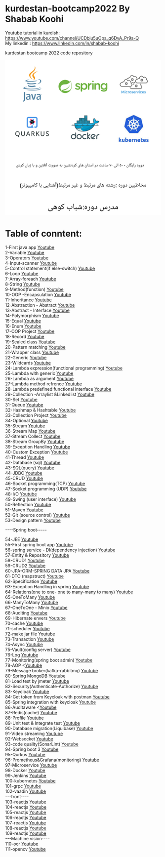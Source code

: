 # kurdestan-bootcamp2022 By Shabab Koohi </br>
 Youtube tutorial in kurdish: https://www.youtube.com/channel/UCDbju5uOps_q6DvA_Pr9s-Q  </br>
My linkedin : https://www.linkedin.com/in/shabab-koohi </br>

kurdestan bootcamp 2022 code repository </br>

![Screenshot](KurdestanBootcamp.jpg)
# Table of conntent:</br>
1-First java app [Youtube](https://www.youtube.com/watch?v=6QG6NjJXO1A&t=15s) </br>
2-Variable [Youtube](https://www.youtube.com/watch?v=Yjx8c44Yvno&t=1s) </br>
3-Operators [Youtube](https://www.youtube.com/watch?v=i6yrIfwP18M&t=2s) </br>
4-Input-scanner [Youtube](https://www.youtube.com/watch?v=OQ9J7-66kTo&t=1s) </br>
5-Control statement(if else-switch) [Youtube](https://www.youtube.com/watch?v=YoaTUqERyeQ&t=6s) </br>
6-Loop [Youtube](https://www.youtube.com/watch?v=tlpDhJrIYYs&t=2s) </br>
7-Array-foreach [Youtube](https://www.youtube.com/watch?v=w8kNuk9jYBw&t=5s) </br>
8-String [Youtube](https://www.youtube.com/watch?v=sGuJCGs5oIg&t=5s) </br>
9-Method(function) [Youtube](https://www.youtube.com/watch?v=ZPVx4MTGZD4&t=15s) </br>
10-OOP -Encapsulation [Youtube](https://www.youtube.com/watch?v=1MzCTbmXkf4&t=1s) </br>
11-Inheritance [Youtube](https://www.youtube.com/watch?v=h-RNwM_MVJU&t=1s) </br>
12-Abstraction - Abstract [Youtube](https://www.youtube.com/watch?v=MY7a3RSuonI) </br>
13-Abstract - Interface [Youtube](https://www.youtube.com/watch?v=a9fS0pFdXYI) </br>
14-Polymorphism [Youtube](https://www.youtube.com/watch?v=7uBuIQkfq6U) </br>
15-Equal [Youtube](https://www.youtube.com/watch?v=73bnAEjauyQs) </br>
16-Enum [Youtube](https://www.youtube.com/watch?v=wGImzJGQVz0) </br>
17-OOP Project [Youtube](https://www.youtube.com/watch?v=hz-wSpreS6w) </br>
18-Record [Youtube](https://www.youtube.com/watch?v=7Gid5vR5yB0) </br>
19-Sealed class [Youtube](https://www.youtube.com/watch?v=2ndeMlxNjwc) </br>
20-Pattern matching [Youtube](https://www.youtube.com/watch?v=BurUesKLQE4&t=3s) </br>
21-Wrapper class  [Youtube](https://youtu.be/V7ez2wn4B5w) </br>
22-Generic [Youtube](https://youtu.be/IBQqJ_TJBSE) </br>
23-Wildcards [Youtube](https://youtu.be/Zv337DDic-w) </br>
24-Lambda expression(functional programming) [Youtube](https://youtu.be/vuJeEDf9BE4) </br>
25-Lambda with generic [Youtube](https://youtu.be/gkhZyN_uJhY) </br>
26-Lambda as argument [Youtube](https://youtu.be/ZEBVMDKjLVo) </br>
27-Lambda method refrence [Youtube](https://youtu.be/vOVmWUVnhIQ) </br>
28-Lambda predefined functional interface [Youtube](https://youtu.be/1Kd4qzkvIsQ) </br>
29-Collection -Arraylist &Linkedlist [Youtube](https://youtu.be/nYuhjh-vjbA) </br>
30-Set [Youtube](https://youtu.be/-TAc6nOY6X4) </br>
31-Queue  [Youtube](https://youtu.be/6MC5PVjzffE) </br>
32-Hashmap & Hashtable [Youtube](https://youtu.be/Jmc0do_96ZI) </br>
33-Collection Project [Youtube](https://youtu.be/IYuH44gXgr8) </br>
34-Optional [Youtube](https://youtu.be/CH-7Pmeob-c) </br>
35-Stream   [Youtube](https://youtu.be/Rb3uOokijHM) </br>
36-Stream  Map [Youtube](https://youtu.be/BuFPbTfpTNw) </br>
37-Stream  Collect [Youtube](https://youtu.be/-39RGENCg5g) </br>
38-Stream  GroupBy [Youtube](https://youtu.be/7IhxRrAvEpU) </br>
39-Exception Handling [Youtube](https://youtu.be/B37_dxTqEl8) </br>
40-Custom Exception  [Youtube](https://youtu.be/sfRigifMx-Y) </br>
41-Thread [Youtube](https://youtu.be/iTGlwSWDibU) </br>
42-Database (sql) [Youtube](https://youtu.be/-YTsJbQ5N2A) </br>
43-SQL(query) [Youtube](https://youtu.be/R6lhqeDhCms) </br>
44-JDBC [Youtube](https://youtu.be/E58y37MeM9M) </br>
45-CRUD [Youtube](https://youtu.be/auL9MJfc0ic) </br>
46-Socket programming(TCP) [Youtube](https://youtu.be/sZ1LYoIESW8) </br>
47-Socket programming (UDP) [Youtube](https://youtu.be/sZ1LYoIESW8) </br>
48-I/O [Youtube](https://youtu.be/dE6oR_wIBDY) </br>
49-Swing (user interface) [Youtube](https://youtu.be/2vm1Qbc5pR0) </br>
50-Reflection [Youtube](https://youtu.be/A2y0OMhjg_c) </br>
51-Maven [Youtube](https://youtu.be/zPW1sr-IZG8) </br>
52-Git (source control) [Youtube](https://youtu.be/HPgcZTLHxJ4) </br>
53-Design pattern [Youtube](https://youtu.be/IgHnhPLULAw) </br>

----Spring boot-----

54-JEE [Youtube](https://youtu.be/q353MfQr40k) </br>
55-First spring boot app [Youtube](https://youtu.be/u3Yr0mswacg) </br>
56-spring service - DI(dependency injection) [Youtube](https://youtu.be/PmrQcgFFjHI) </br>
57-Entity & Repository [Youtube](https://youtu.be/9xtOq_GkmQY) </br>
58-CRUD1 [Youtube](https://youtu.be/mqeipAUphkk) </br>
59-CRUD2 [Youtube](https://youtu.be/f-MfT0Bl_GA)  </br>
60-JPA-ORM-SPRING DATA JPA [Youtube](https://youtu.be/BXwFRk-403w) </br>
61-DTO (mapstruct) [Youtube](https://youtu.be/IciqVtPCaBo) </br>
62-Specification [Youtube](https://youtu.be/MUtJ8tj6hdU) </br>
63-Exception Handling in spring [Youtube](https://youtu.be/WlkWzXvTkGs) </br>
64-Relations(one to one- one to many-many to many) [Youtube](https://youtu.be/i1V2HXinsVw) </br>
65-OneToMany [Youtube](https://youtu.be/fcQymGzp_1Y) </br>
66-ManyToMany [Youtube](https://youtu.be/E4vcG4WSIcU) </br>
67-OneToOne - Minio [Youtube](https://youtu.be/5tLERNNAl_A) </br>
68-Auditing [Youtube](https://youtu.be/GoC3qHOwBYo) </br>
69-Hibernate envers [Youtube](https://youtu.be/JEpRLQtD_rU) </br>
70-cache [Youtube](https://youtu.be/0KIaM3yCOw8) </br>
71-scheduler [Youtube](https://youtu.be/ypgNE7VK9XI) </br>
72-make jar file [Youtube](https://youtu.be/kY4rT1Sa-aA) </br>
73-Transaction [Youtube](https://youtu.be/t0q3P6IlI1E) </br>
74-Async [Youtube](https://youtu.be/sB_bWZEEzSo) </br>
75-Vault(config server) [Youtube](https://youtu.be/7HsSladjtcs) </br>
76-Log [Youtube](https://youtu.be/gcVGoYB68qA) </br>
77-Monitoring(spring boot admin) [Youtube](https://youtu.be/Jfa3P60jPTk) </br>
78-AOP <[Youtube](https://youtu.be/BigeftF3IGc) </br>
79-Message broker(kafka-rabbitmq) [Youtube](https://youtu.be/kMjUALWlPrA) </br>
80-Spring MongoDB [Youtube](https://youtu.be/bjsR93D-q6s) </br>
81-Load test by jmeter [Youtube](https://youtu.be/XogIbs00BDY) </br>
82-Security(Authenticate-Authorize) [Youtube](https://youtu.be/4MHK27bMS4g) </br>
83-Keycloak [Youtube](https://youtu.be/zFHbLFlogUE) </br>
84-Get token from Keycloak with postman [Youtube](https://youtu.be/7-LpG2gjm0w) </br>
85-Spring integration with keycloak [Youtube](https://youtu.be/8yGSjUdY-8A) </br>
86-Auditaware <[Youtube](https://youtu.be/ndxII93LC-k) </br>
87-Redis(cache) [Youtube](https://youtu.be/vkaJJ6FmOgg) </br>
88-Profile [Youtube](https://youtu.be/lZ_oD7f-M3M) </br>
89-Unit test & Integrate test [Youtube](https://youtu.be/mrMkCRcU374) </br>
90-Database migration(Liquibase) [Youtube](https://youtu.be/4WEjYNlqk_k) </br>
91-Video streaming [Youtube](https://youtu.be/H_jlisDipYQ) </br>
92-Websocket [Youtube](https://youtu.be/ymsQ6fRUZf0) </br>
93-code quality(SonarLint) [Youtube](https://youtu.be/jwWsQeBWcqs) </br>
94-Spring boot 3 [Youtube](https://youtu.be/c6e5K8mLHCo) </br>
95-Qurkus  [Youtube](https://youtu.be/QmO0uNSzNf8) </br>
96-Prometheus&Grafana(monitoring) [Youtube](https://youtu.be/RjJpd3K8E68) </br>
97-Microservice [Youtube](https://youtu.be/n-eTcWKgO5I) </br>
98-Docker [Youtube](https://youtu.be/rGLoVcnezx0) </br>
99-Jenkins [Youtube](https://youtu.be/GMljIRoyj1A) </br>
100-kubernetes [Youtube](https://youtu.be/9kCtD70bLog) </br>
101-grpc [Youtube](https://youtu.be/lVsWeBYO-zo) </br>
102-vaadin [Youtube](https://youtu.be/HzMgr_FUOKI) </br>
---front----  </br>
103-reactjs [Youtube](https://youtu.be/eAeR4FgAMdg) </br>
104-reactjs [Youtube](https://youtu.be/04NFcbb9Qec) </br>
105-reactjs [Youtube](https://youtu.be/Fr8TApi72KM) </br>
106-reactjs [Youtube](https://youtu.be/Xsm7UYj4GmI) </br>
107-reactjs [Youtube](https://youtu.be/8q3g8gGbnQo) </br>
108-reactjs [Youtube](https://youtu.be/hhwJkn31DBU) </br>
109-reactjs [Youtube](https://youtu.be/RTywXOFp5Xs) </br>
---Machine vision---- </br>
110-ocr [Youtube](https://youtu.be/a-D6ey2lGhk) </br>
111-opencv [Youtube](https://youtu.be/HVSzj_nS07w) </br>
